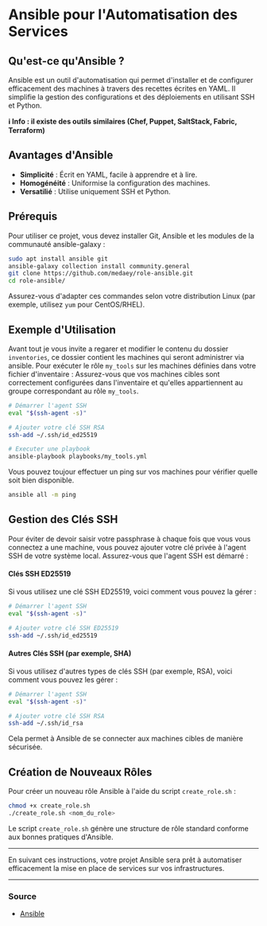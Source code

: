 # Ansible pour l'Automatisation des Services

## Qu'est-ce qu'Ansible ?

Ansible est un outil d'automatisation qui permet d'installer et de configurer efficacement des machines à travers des recettes écrites en YAML. Il simplifie la gestion des configurations et des déploiements en utilisant SSH et Python.

__ℹ Info : il existe des outils similaires (Chef, Puppet, SaltStack, Fabric, Terraform)__
## Avantages d'Ansible

- **Simplicité** : Écrit en YAML, facile à apprendre et à lire.
- **Homogénéité** : Uniformise la configuration des machines.
- **Versatilié** : Utilise uniquement SSH et Python.

## Prérequis

Pour utiliser ce projet, vous devez installer  Git, Ansible et les modules de la communauté ansible-galaxy :

```bash
sudo apt install ansible git
ansible-galaxy collection install community.general
git clone https://github.com/medaey/role-ansible.git
cd role-ansible/
```

Assurez-vous d'adapter ces commandes selon votre distribution Linux (par exemple, utilisez `yum` pour CentOS/RHEL).

## Exemple d'Utilisation

Avant tout je vous invite a regarer et modifier le contenu du dossier `inventories`, ce dossier contient les machines qui seront administrer via ansible.
Pour exécuter le rôle `my_tools` sur les machines définies dans votre fichier d'inventaire :
Assurez-vous que vos machines cibles sont correctement configurées dans l'inventaire et qu'elles appartiennent au groupe correspondant au rôle `my_tools`.

```bash
# Démarrer l'agent SSH
eval "$(ssh-agent -s)"

# Ajouter votre clé SSH RSA
ssh-add ~/.ssh/id_ed25519

# Executer une playbook
ansible-playbook playbooks/my_tools.yml
```

Vous pouvez toujour effectuer un ping sur vos machines pour vérifier quelle soit bien disponible.
```bash
ansible all -m ping
```

## Gestion des Clés SSH

Pour éviter de devoir saisir votre passphrase à chaque fois que vous vous connectez a une machine, vous pouvez ajouter votre clé privée à l'agent SSH de votre système local. Assurez-vous que l'agent SSH est démarré :

#### Clés SSH ED25519

Si vous utilisez une clé SSH ED25519, voici comment vous pouvez la gérer :

```bash
# Démarrer l'agent SSH
eval "$(ssh-agent -s)"

# Ajouter votre clé SSH ED25519
ssh-add ~/.ssh/id_ed25519
```

#### Autres Clés SSH (par exemple, SHA)
Si vous utilisez d'autres types de clés SSH (par exemple, RSA), voici comment vous pouvez les gérer :

```bash
# Démarrer l'agent SSH
eval "$(ssh-agent -s)"

# Ajouter votre clé SSH RSA
ssh-add ~/.ssh/id_rsa
```

Cela permet à Ansible de se connecter aux machines cibles de manière sécurisée.

## Création de Nouveaux Rôles

Pour créer un nouveau rôle Ansible à l'aide du script `create_role.sh` :

```bash
chmod +x create_role.sh
./create_role.sh <nom_du_role>
```

Le script `create_role.sh` génère une structure de rôle standard conforme aux bonnes pratiques d'Ansible.

---

En suivant ces instructions, votre projet Ansible sera prêt à automatiser efficacement la mise en place de services sur vos infrastructures.

---

### Source
- [Ansible](https://www.ansible.com/)